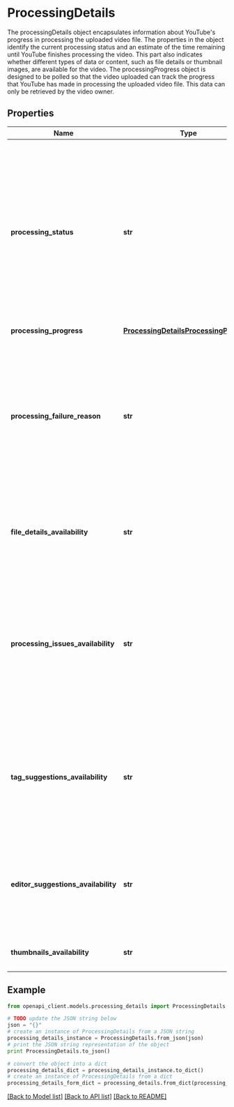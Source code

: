 # ProcessingDetails

The processingDetails object encapsulates information about YouTube's progress in processing the uploaded video file. The properties in the object identify the current processing status and an estimate of the time remaining until YouTube finishes processing the video. This part also indicates whether different types of data or content, such as file details or thumbnail images, are available for the video. The processingProgress object is designed to be polled so that the video uploaded can track the progress that YouTube has made in processing the uploaded video file. This data can only be retrieved by the video owner.

## Properties
Name | Type | Description | Notes
------------ | ------------- | ------------- | -------------
**processing_status** | **str** | The video&#39;s processing status. This value indicates whether YouTube was able to process the video or if the video is still being processed. Valid values for this property are: - &#x60;succeeded&#x60; - Video has been successfully processed. - &#x60;failed&#x60; - Video processing has failed. See ProcessingFailureReason. - &#x60;processing&#x60; - Video is currently being processed. See ProcessingProgress. - &#x60;terminated&#x60; - Processing information is no longer available. | [optional]
**processing_progress** | [**ProcessingDetailsProcessingProgress**](ProcessingDetailsProcessingProgress.md) |  | [optional]
**processing_failure_reason** | **str** | The reason that YouTube failed to process the video. This property will only have a value if the &#x60;processingStatus&#x60; property&#39;s value is &#x60;failed&#x60;. Valid values for this property are: - &#x60;other&#x60; - Some other processing component has failed. - &#x60;streamingFailed&#x60; - Video could not be sent to streamers. - &#x60;transcodeFailed&#x60; - Content transcoding has failed. - &#x60;uploadFailed&#x60; - File delivery has failed. | [optional]
**file_details_availability** | **str** | This value indicates whether file details are available for the uploaded video. You can retrieve a video&#39;s file details by requesting the &#x60;fileDetails&#x60; part in your &#x60;videos.list()&#x60; request. | [optional]
**processing_issues_availability** | **str** | This value indicates whether the video processing engine has generated suggestions that might improve YouTube&#39;s ability to process the the video, warnings that explain video processing problems, or errors that cause video processing problems. You can retrieve these suggestions by requesting the &#x60;suggestions&#x60; part in your &#x60;videos.list()&#x60; request. | [optional]
**tag_suggestions_availability** | **str** | This value indicates whether keyword (tag) suggestions are available for the video. Tags can be added to a video&#39;s metadata to make it easier for other users to find the video. You can retrieve these suggestions by requesting the &#x60;suggestions&#x60; part in your &#x60;videos.list()&#x60; request. | [optional]
**editor_suggestions_availability** | **str** | This value indicates whether video editing suggestions, which might improve video quality or the playback experience, are available for the video. You can retrieve these suggestions by requesting the &#x60;suggestions&#x60; part in your &#x60;videos.list()&#x60; request. | [optional]
**thumbnails_availability** | **str** | This value indicates whether thumbnail images have been generated for the video. | [optional]

## Example

```python
from openapi_client.models.processing_details import ProcessingDetails

# TODO update the JSON string below
json = "{}"
# create an instance of ProcessingDetails from a JSON string
processing_details_instance = ProcessingDetails.from_json(json)
# print the JSON string representation of the object
print ProcessingDetails.to_json()

# convert the object into a dict
processing_details_dict = processing_details_instance.to_dict()
# create an instance of ProcessingDetails from a dict
processing_details_form_dict = processing_details.from_dict(processing_details_dict)
```
[[Back to Model list]](../README.md#documentation-for-models) [[Back to API list]](../README.md#documentation-for-api-endpoints) [[Back to README]](../README.md)
